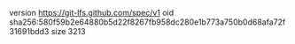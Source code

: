 version https://git-lfs.github.com/spec/v1
oid sha256:580f59b2e64880b5d22f8267fb958dc280e1b773a750b0d68afa72f31691bdd3
size 3213
